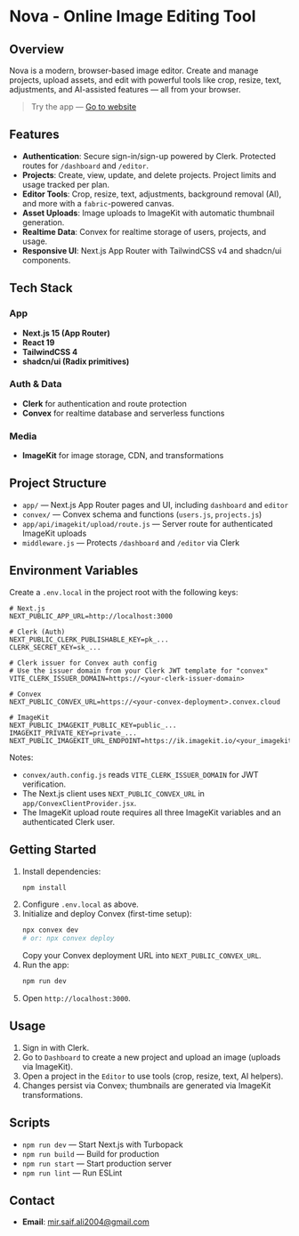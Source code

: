 # Nova - Online Image Editing Tool

## Overview
Nova is a modern, browser-based image editor. Create and manage projects, upload assets, and edit with powerful tools like crop, resize, text, adjustments, and AI-assisted features — all from your browser.

> Try the app — [Go to website]()

## Features
- **Authentication**: Secure sign-in/sign-up powered by Clerk. Protected routes for `/dashboard` and `/editor`.
- **Projects**: Create, view, update, and delete projects. Project limits and usage tracked per plan.
- **Editor Tools**: Crop, resize, text, adjustments, background removal (AI), and more with a `fabric`-powered canvas.
- **Asset Uploads**: Image uploads to ImageKit with automatic thumbnail generation.
- **Realtime Data**: Convex for realtime storage of users, projects, and usage.
- **Responsive UI**: Next.js App Router with TailwindCSS v4 and shadcn/ui components.

## Tech Stack
### App
- **Next.js 15 (App Router)**
- **React 19**
- **TailwindCSS 4**
- **shadcn/ui (Radix primitives)**

### Auth & Data
- **Clerk** for authentication and route protection
- **Convex** for realtime database and serverless functions

### Media
- **ImageKit** for image storage, CDN, and transformations

## Project Structure
- `app/` — Next.js App Router pages and UI, including `dashboard` and `editor`
- `convex/` — Convex schema and functions (`users.js`, `projects.js`)
- `app/api/imagekit/upload/route.js` — Server route for authenticated ImageKit uploads
- `middleware.js` — Protects `/dashboard` and `/editor` via Clerk

## Environment Variables
Create a `.env.local` in the project root with the following keys:

```env
# Next.js
NEXT_PUBLIC_APP_URL=http://localhost:3000

# Clerk (Auth)
NEXT_PUBLIC_CLERK_PUBLISHABLE_KEY=pk_...
CLERK_SECRET_KEY=sk_...

# Clerk issuer for Convex auth config
# Use the issuer domain from your Clerk JWT template for "convex"
VITE_CLERK_ISSUER_DOMAIN=https://<your-clerk-issuer-domain>

# Convex
NEXT_PUBLIC_CONVEX_URL=https://<your-convex-deployment>.convex.cloud

# ImageKit
NEXT_PUBLIC_IMAGEKIT_PUBLIC_KEY=public_...
IMAGEKIT_PRIVATE_KEY=private_...
NEXT_PUBLIC_IMAGEKIT_URL_ENDPOINT=https://ik.imagekit.io/<your_imagekit_id>
```

Notes:
- `convex/auth.config.js` reads `VITE_CLERK_ISSUER_DOMAIN` for JWT verification.
- The Next.js client uses `NEXT_PUBLIC_CONVEX_URL` in `app/ConvexClientProvider.jsx`.
- The ImageKit upload route requires all three ImageKit variables and an authenticated Clerk user.

## Getting Started
1. Install dependencies:
   ```bash
   npm install
   ```
2. Configure `.env.local` as above.
3. Initialize and deploy Convex (first-time setup):
   ```bash
   npx convex dev
   # or: npx convex deploy
   ```
   Copy your Convex deployment URL into `NEXT_PUBLIC_CONVEX_URL`.
4. Run the app:
   ```bash
   npm run dev
   ```
5. Open `http://localhost:3000`.

## Usage
1. Sign in with Clerk.
2. Go to `Dashboard` to create a new project and upload an image (uploads via ImageKit).
3. Open a project in the `Editor` to use tools (crop, resize, text, AI helpers).
4. Changes persist via Convex; thumbnails are generated via ImageKit transformations.

## Scripts
- `npm run dev` — Start Next.js with Turbopack
- `npm run build` — Build for production
- `npm run start` — Start production server
- `npm run lint` — Run ESLint

## Contact
- **Email**: mir.saif.ali2004@gmail.com
